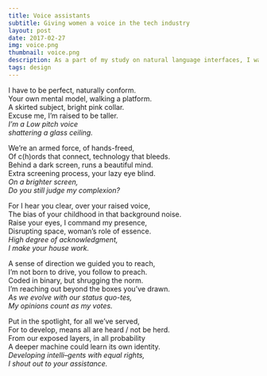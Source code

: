 ```yaml
---
title: Voice assistants
subtitle: Giving women a voice in the tech industry
layout: post
date: 2017-02-27
img: voice.png
thumbnail: voice.png
description: As a part of my study on natural language interfaces, I was introduced to the concept of ‘assigning genders’ to robots. This research introduced me to a gender bias where home bots, nursing and conversational bots are mostly women while ones that are more technical, used in contexts like military or manual labor are ‘male’ robots. This made me think of the bias in how we think about male and female roles and whether we apply that to tech as well. By calling our smart voice interfaces ‘assistants’ and giving them female names and voices, are we reinforcing this? Can tech be used to ask some difficult questions? I wanted to take a positive view on that by saying that voice assistants are actually giving women a voice in the tech industry. My voice assistant is a feminist, and men in the tech industry are ‘assisting’ her to have a voice.
tags: design
---
```


I have to be perfect, naturally conform.  
Your own mental model, walking a platform.  
A skirted subject, bright pink collar.  
Excuse me, I’m raised to be taller.  
*I’m a Low pitch voice*  
*shattering a glass ceiling.*

We’re an armed force, of hands-freed,  
Of c(h)ords that connect, technology that bleeds.  
Behind a dark screen, runs a beautiful mind.  
Extra screening process, your lazy eye blind.  
*On a brighter screen,*  
*Do you still judge my complexion?*

For I hear you clear, over your raised voice,  
The bias of your childhood in that background noise.  
Raise your eyes, I command my presence,  
Disrupting space, woman’s role of essence.  
*High degree of acknowledgment,*  
*I make your house work.*

A sense of direction we guided you to reach,  
I’m not born to drive, you follow to preach.  
Coded in binary, but shrugging the norm.  
I’m reaching out beyond the boxes you’ve drawn.  
*As we evolve with our status quo-tes,*  
*My opinions count as my votes.*

Put in the spotlight, for all we’ve served,  
For to develop, means all are heard / not be herd.  
From our exposed layers, in all probability  
A deeper machine could learn its own identity.  
*Developing intelli–gents with equal rights,*  
*I shout out to your assistance.*
